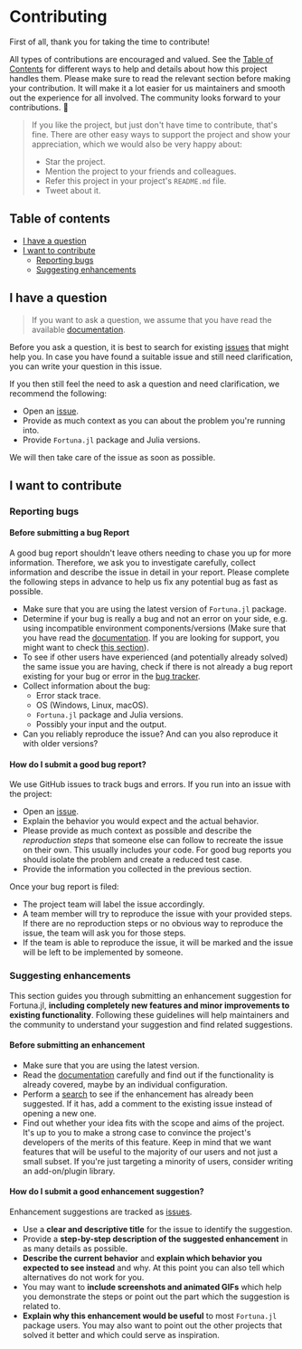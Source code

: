 # Contributing

First of all, thank you for taking the time to contribute!

All types of contributions are encouraged and valued. See the [Table of Contents](#table-of-contents) for different ways to help and details about how this project handles them. Please make sure to read the relevant section before making your contribution. It will make it a lot easier for us maintainers and smooth out the experience for all involved. The community looks forward to your contributions. 🎉

> If you like the project, but just don't have time to contribute, that's fine. There are other easy ways to support the project and show your appreciation, which we would also be very happy about:
> - Star the project.
> - Mention the project to your friends and colleagues.
> - Refer this project in your project's `README.md` file.
> - Tweet about it.

## Table of contents

- [I have a question](#i-have-a-question)
- [I want to contribute](#i-want-to-contribute)
    - [Reporting bugs](#reporting-bugs)
    - [Suggesting enhancements](#suggesting-enhancements)


## I have a question

> If you want to ask a question, we assume that you have read the available [documentation](https://akchurinda.github.io/Fortuna.jl/dev/).

Before you ask a question, it is best to search for existing [issues](https://github.com/AkchurinDA/Fortuna.jl/issues) that might help you. In case you have found a suitable issue and still need clarification, you can write your question in this issue.

If you then still feel the need to ask a question and need clarification, we recommend the following:

- Open an [issue](https://github.com/AkchurinDA/Fortuna.jl/issues/new).
- Provide as much context as you can about the problem you're running into.
- Provide `Fortuna.jl` package and Julia versions.

We will then take care of the issue as soon as possible.

## I want to contribute

### Reporting bugs

#### Before submitting a bug Report

A good bug report shouldn't leave others needing to chase you up for more information. Therefore, we ask you to investigate carefully, collect information and describe the issue in detail in your report. Please complete the following steps in advance to help us fix any potential bug as fast as possible.

- Make sure that you are using the latest version of `Fortuna.jl` package.
- Determine if your bug is really a bug and not an error on your side, e.g. using incompatible environment components/versions (Make sure that you have read the [documentation](https://akchurinda.github.io/Fortuna.jl/dev/). If you are looking for support, you might want to check [this section](#i-have-a-question)).
- To see if other users have experienced (and potentially already solved) the same issue you are having, check if there is not already a bug report existing for your bug or error in the [bug tracker](https://github.com/AkchurinDA/Fortuna.jl/labels/Bug).
- Collect information about the bug:
    - Error stack trace.
    - OS (Windows, Linux, macOS).
    - `Fortuna.jl` package and Julia versions.
    - Possibly your input and the output.
- Can you reliably reproduce the issue? And can you also reproduce it with older versions?

#### How do I submit a good bug report?

We use GitHub issues to track bugs and errors. If you run into an issue with the project:

- Open an [issue](https://github.com/AkchurinDA/Fortuna.jl/issues/new).
- Explain the behavior you would expect and the actual behavior.
- Please provide as much context as possible and describe the *reproduction steps* that someone else can follow to recreate the issue on their own. This usually includes your code. For good bug reports you should isolate the problem and create a reduced test case.
- Provide the information you collected in the previous section.

Once your bug report is filed:

- The project team will label the issue accordingly.
- A team member will try to reproduce the issue with your provided steps. If there are no reproduction steps or no obvious way to reproduce the issue, the team will ask you for those steps.
- If the team is able to reproduce the issue, it will be marked and the issue will be left to be implemented by someone.

### Suggesting enhancements

This section guides you through submitting an enhancement suggestion for Fortuna.jl, **including completely new features and minor improvements to existing functionality**. Following these guidelines will help maintainers and the community to understand your suggestion and find related suggestions.

#### Before submitting an enhancement

- Make sure that you are using the latest version.
- Read the [documentation](https://akchurinda.github.io/Fortuna.jl/stable/) carefully and find out if the functionality is already covered, maybe by an individual configuration.
- Perform a [search](https://github.com/AkchurinDA/Fortuna.jl/issues) to see if the enhancement has already been suggested. If it has, add a comment to the existing issue instead of opening a new one.
- Find out whether your idea fits with the scope and aims of the project. It's up to you to make a strong case to convince the project's developers of the merits of this feature. Keep in mind that we want features that will be useful to the majority of our users and not just a small subset. If you're just targeting a minority of users, consider writing an add-on/plugin library.

#### How do I submit a good enhancement suggestion?

Enhancement suggestions are tracked as [issues](https://github.com/AkchurinDA/Fortuna.jl/issues).

- Use a **clear and descriptive title** for the issue to identify the suggestion.
- Provide a **step-by-step description of the suggested enhancement** in as many details as possible.
- **Describe the current behavior** and **explain which behavior you expected to see instead** and why. At this point you can also tell which alternatives do not work for you.
- You may want to **include screenshots and animated GIFs** which help you demonstrate the steps or point out the part which the suggestion is related to.
- **Explain why this enhancement would be useful** to most `Fortuna.jl` package users. You may also want to point out the other projects that solved it better and which could serve as inspiration.
